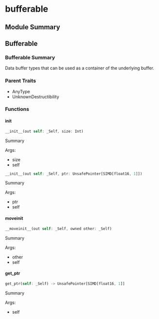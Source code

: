 



# bufferable

##  Module Summary
  

## Bufferable

### Bufferable Summary
  
  
Data buffer types that can be used as a container of the underlying buffer.  

### Parent Traits
  

- AnyType
- UnknownDestructibility
  

### Functions

#### __init__


```rust
__init__(out self: _Self, size: Int)
```  
Summary  
  
  
  
Args:  

- size
- self


```rust
__init__(out self: _Self, ptr: UnsafePointer[SIMD[float16, 1]])
```  
Summary  
  
  
  
Args:  

- ptr
- self

#### __moveinit__


```rust
__moveinit__(out self: _Self, owned other: _Self)
```  
Summary  
  
  
  
Args:  

- other
- self

#### get_ptr


```rust
get_ptr(self: _Self) -> UnsafePointer[SIMD[float16, 1]]
```  
Summary  
  
  
  
Args:  

- self
